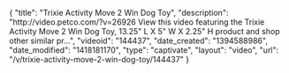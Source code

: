 {
    "title": "Trixie Activity Move 2 Win Dog Toy",
    "description": "http:\/\/video.petco.com\/?v=26926 View this video featuring the Trixie Activity Move 2 Win Dog Toy, 13.25\" L X 5\" W X 2.25\" H product and shop other similar pr...",
    "videoid": "144437",
    "date_created": "1394588986",
    "date_modified": "1418181170",
    "type": "captivate",
    "layout": "video",
    "url": "\/v\/trixie-activity-move-2-win-dog-toy\/144437"
}